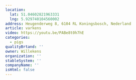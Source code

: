 ```yaml
---
location:
  lat: 51.04602821963331
  lng: 5.929740104560002
address: Heugenderweg 8, 6104 RL Koningsbosch, Nederland
article: varkens
video: https://youtu.be/PABe8t0h7hE
categories:
  - pigs
qualityBrtand: ''
owner: Willekens
organization: ''
stableSystem: ''
companyName: ''
isHtml: false
---
```

